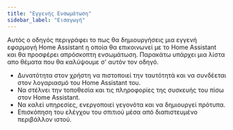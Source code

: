 ```yaml
---
title: "Εγγενής Ενσωμάτωση"
sidebar_label: "Εισαγωγή"
---
```


Αυτός ο οδηγός περιγράφει το πως θα δημιουργήσεις μια εγγενή εφαρμογή Home Assistant η οποία θα επικοινωνεί με το Home Assistant και θα προσφέρει απρόσκοπτη ενσωμάτωση. Παρακάτω υπάρχει μια λίστα απο θέματα που θα καλύψουμε σ' αυτόν τον οδηγό.

- Δυνατότητα στον χρήστη να πιστοποιεί την ταυτότητά και να συνδέεται στον λογαριασμό του Home Assistant του.
- Να στέλνει την τοποθεσία και τις πληροφορίες της συσκευής του πίσω στον Home Assistant.
- Να καλεί υπηρεσίες, ενεργοποιεί γεγονότα και να δημιουργεί πρότυπα.
- Επισκόπηση του ελέγχου του σπιτιού μέσα από διαπιστευμένο περιβάλλον ιστού.